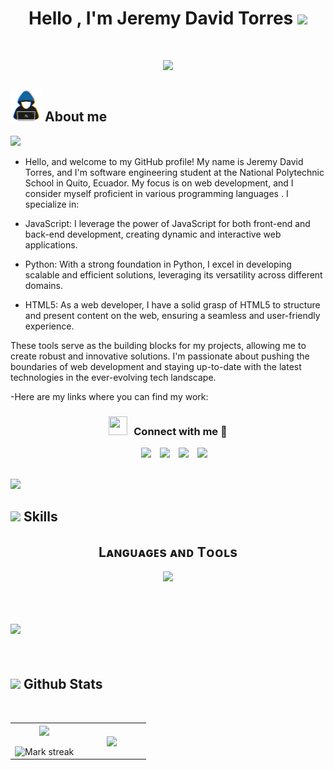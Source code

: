<h1 align="center"><b>Hello , I'm Jeremy David Torres </b><img src="https://media.giphy.com/media/du3J3cXyzhj75IOgvA/giphy.gif"width="35"></h1><br>

<p align="center">
  <a href="https://github.com/DenverCoder1/readme-typing-svg"><img src="https://readme-typing-svg.herokuapp.com?font=Time+New+Roman&color=cyan&size=25&center=true&vCenter=true&width=600&height=100&lines=Hi+and+Welcome;++;Software Engineering Student;Web Developer;Love+to+learn+new+things"></a>
</p>
	
## <picture><img src = "https://github.com/0xAbdulKhalid/0xAbdulKhalid/raw/main/assets/mdImages/about_me.gif" width = 50px></picture> **About me**

<img src="https://user-images.githubusercontent.com/73097560/115834477-dbab4500-a447-11eb-908a-139a6edaec5c.gif"><br>

- Hello, and welcome to my GitHub profile! My name is Jeremy David Torres, and I'm software engineering student at the National Polytechnic School in Quito, Ecuador. My focus is on web development, and I consider myself proficient in various programming languages . I specialize in:

- JavaScript: I leverage the power of JavaScript for both front-end and back-end development, creating dynamic and interactive web applications.

- Python: With a strong foundation in Python, I excel in developing scalable and efficient solutions, leveraging its versatility across different domains.

- HTML5: As a web developer, I have a solid grasp of HTML5 to structure and present content on the web, ensuring a seamless and user-friendly experience.

These tools serve as the building blocks for my projects, allowing me to create robust and innovative solutions. I'm passionate about pushing the boundaries of web development and staying up-to-date with the latest technologies in the ever-evolving tech landscape.

-Here are my links where you can find my work:

<h3 align="center" > <img src="https://media.giphy.com/media/iY8CRBdQXODJSCERIr/giphy.gif" width="30" height="30" style="margin-right: 10px;">Connect with me 🤝 </h3>

<p align="center">

 <div align="center"  class="icons-social" style="margin-left: 10px;">
        <a style="margin-left: 10px;"  target="_blank" href="https://www.linkedin.com/in/jeremy-torres0507/">
			<img src="https://img.icons8.com/doodle/40/000000/linkedin--v2.png"></a>
        <a style="margin-left: 10px;" target="_blank" href="https://github.com/SrKarma07">
		<img src="https://img.icons8.com/doodle/40/000000/github--v1.png"></a>
		<a style="margin-left: 10px;" target="_blank" href="https://wa.me/+593998027562">
			<img src="https://img.icons8.com/doodle/40/000000/whatsapp--v2.png"></a>
		<a style="margin-left: 10px;" target="_blank" href="mailto:jeremydavidtorrespaez@gmail.com">
		<img src="https://img.icons8.com/doodle/40/000000/email--v1.png"></a>
      </div>


<br>

<img src="https://user-images.githubusercontent.com/73097560/115834477-dbab4500-a447-11eb-908a-139a6edaec5c.gif"><br>

## <img src="https://media2.giphy.com/media/QssGEmpkyEOhBCb7e1/giphy.gif?cid=ecf05e47a0n3gi1bfqntqmob8g9aid1oyj2wr3ds3mg700bl&rid=giphy.gif" width ="25"><b> Skills</b>


<!--Languages and Tools Section-->       
<h2 align="center">Lᴀɴɢᴜᴀɢᴇs ᴀɴᴅ Tᴏᴏʟs</h2>
<p align="center">
<img width="500px"  src="https://skillicons.dev/icons?i=py,java,js,html,css,angular,react,nodejs,django,md,postgres,git,vscode,docker,aws,postman,linux&perline=10"  />
</p>
<br />

<img src="https://user-images.githubusercontent.com/73097560/115834477-dbab4500-a447-11eb-908a-139a6edaec5c.gif"><br>
-----

<br>


## <img src="https://media.giphy.com/media/iY8CRBdQXODJSCERIr/giphy.gif" width="35"><b> Github Stats </b>
<br>

<div align="center">

<!--- stats & Trophy (start) -->
<p align="center">
  <!--- stats (start) -->
<table align="center">
<tr border="none">
<td width="50%" align="center">

  <img  align="center"  src="https://github-readme-stats.vercel.app/api?username=SrKarma07&theme=radical&show_icons=true&count_private=true" />
  <br></br>
  <img  title="🔥 Get streak stats for your profile at git.io/streak-stats" alt="Mark streak" src="https://github-readme-streak-stats.herokuapp.com/?user=SrKarma07&theme=radical&hide_border=false" /> 
</td>

<td width="50%" align="center">
  <img  align="center"  src="https://github-readme-stats.anuraghazra1.vercel.app/api/top-langs/?username=SrKarma07&theme=radical&hide_border=false&no-bg=true&no-frame=true&langs_count=10"/>
  </td>
</tr>
</table>
<!--- stats (end) -->

</div>

<br>